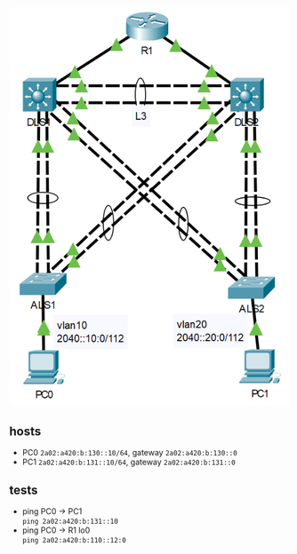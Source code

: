 ![](https://github.com/Ketho/PJTIR/blob/master/Proof%20of%20Concept/Proof%20of%20Concept.png)

## hosts
- PC0 `2a02:a420:b:130::10/64`, gateway `2a02:a420:b:130::0`
- PC1 `2a02:a420:b:131::10/64`, gateway `2a02:a420:b:131::0`

## tests
- ping PC0 -> PC1  
`ping 2a02:a420:b:131::10`
- ping PC0 -> R1 lo0  
`ping 2a02:a420:b:110::12:0`
